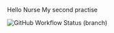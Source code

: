 Hello Nurse
My second practise

![GitHub Workflow Status (branch)](https://img.shields.io/github/actions/workflow/status/DamianFloyd/henry/main.yml?branch=master)